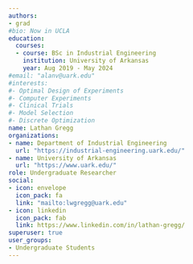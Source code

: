 ```yaml
---
authors:
- grad
#bio: Now in UCLA
education:
  courses:
  - course: BSc in Industrial Engineering
    institution: University of Arkansas
    year: Aug 2019 - May 2024
#email: "alanv@uark.edu"
#interests:
#- Optimal Design of Experiments
#- Computer Experiments
#- Clinical Trials
#- Model Selection
#- Discrete Optimization
name: Lathan Gregg
organizations:
- name: Department of Industrial Engineering
  url: "https://industrial-engineering.uark.edu/"
- name: University of Arkansas
  url: "https://www.uark.edu/"
role: Undergraduate Researcher
social:
- icon: envelope
  icon_pack: fa
  link: "mailto:lwgregg@uark.edu"
- icon: linkedin
  icon_pack: fab
  link: https://www.linkedin.com/in/lathan-gregg/
superuser: true
user_groups:
- Undergraduate Students
---
```

